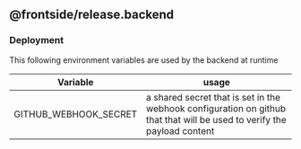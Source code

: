 ## @frontside/release.backend

### Deployment

This following environment variables are used by the backend at runtime

| Variable              | usage |
|-----------------------|-------|
| GITHUB_WEBHOOK_SECRET | a shared secret that is set in the webhook configuration on github that that will be used to verify the payload content |
